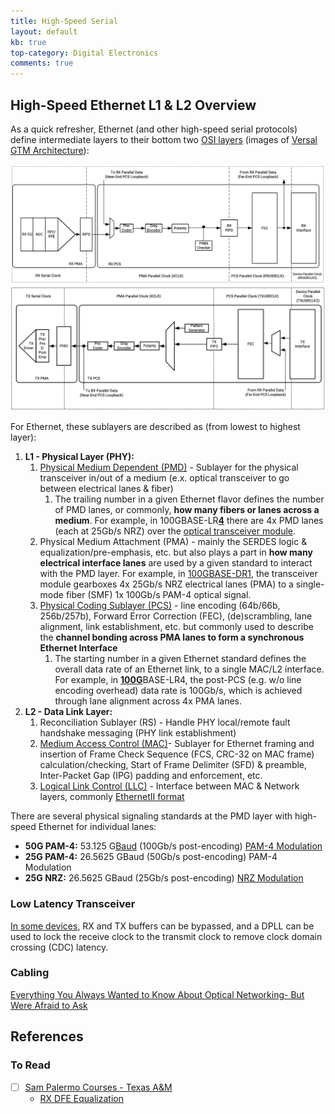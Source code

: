 ```yaml
---
title: High-Speed Serial
layout: default
kb: true
top-category: Digital Electronics
comments: true
---
```


## High-Speed Ethernet L1 & L2 Overview

As a quick refresher, Ethernet (and other high-speed serial protocols) define intermediate layers to their bottom two [OSI layers](https://en.wikipedia.org/wiki/OSI_model) (images of [Versal GTM Architecture](https://www.xilinx.com/support/documentation/user_guides/ug581-ultrascale-gtm-transceivers.pdf)):

![RX GTM Overview](./RX_GTM.png)
![TX GTM Overview](./TX_GTM.png)

For Ethernet, these sublayers are described as (from lowest to highest layer):

1. **L1 - Physical Layer (PHY):**
    1. [Physical Medium Dependent (PMD)](https://en.wikipedia.org/wiki/Physical_medium_dependent) - Sublayer for the physical transceiver in/out of a medium (e.x. optical transceiver to go between electrical lanes & fiber)
        1. The trailing number in a given Ethernet flavor defines the number of PMD lanes, or commonly, **how many fibers or lanes across a medium**. For example, in 100GBASE-LR<ins><b>4</b></ins> there are 4x PMD lanes (each at 25Gb/s NRZ) over the [optical transceiver module](https://www.fs.com/products/39025.html).
    2. Physical Medium Attachment (PMA) - mainly the SERDES logic & equalization/pre-emphasis, etc. but also plays a part in **how many electrical interface lanes** are used by a given standard to interact with the PMD layer. For example, in [100GBASE-DR1](https://www.fs.com/products/97849.html), the transceiver module gearboxes 4x 25Gb/s NRZ electrical lanes (PMA) to a single-mode fiber (SMF) 1x 100Gb/s PAM-4 optical signal.
    3. [Physical Coding Sublayer (PCS)](https://en.wikipedia.org/wiki/Physical_coding_sublayer) - line encoding (64b/66b, 256b/257b), Forward Error Correction (FEC), (de)scrambling, lane alignment, link establishment, etc. but commonly used to describe the **channel bonding across PMA lanes to form a synchronous Ethernet Interface**
        1. The starting number in a given Ethernet standard defines the overall data rate of an Ethernet link, to a single MAC/L2 interface. For example, in <ins><b>100G</b></ins>BASE-LR4, the post-PCS (e.g. w/o line encoding overhead) data rate is 100Gb/s, which is achieved through lane alignment across 4x PMA lanes.
2. **L2 - Data Link Layer:**
    1. Reconciliation Sublayer (RS) - Handle PHY local/remote fault handshake messaging (PHY link establishment)
    2. [Medium Access Control (MAC)](https://en.wikipedia.org/wiki/Medium_access_control)- Sublayer for Ethernet framing and insertion of Frame Check Sequence (FCS, CRC-32 on MAC frame) calculation/checking, Start of Frame Delimiter (SFD) & preamble, Inter-Packet Gap (IPG) padding and enforcement, etc.
    3. [Logical Link Control (LLC)](https://en.wikipedia.org/wiki/Logical_link_control) - Interface between MAC & Network layers, commonly [EthernetII format](https://en.wikipedia.org/wiki/Ethernet_frame#Ethernet_II)

There are several physical signaling standards at the PMD layer with high-speed Ethernet for individual lanes:

* **50G PAM-4:** 53.125 G[Baud](https://en.wikipedia.org/wiki/Baud) (100Gb/s post-encoding) [PAM-4 Modulation](https://www.intel.com/content/dam/www/programmable/us/en/pdfs/literature/an/an835.pdf)
* **25G PAM-4:** 26.5625 GBaud (50Gb/s post-encoding) PAM-4 Modulation
* **25G NRZ:** 26.5625 GBaud (25Gb/s post-encoding) [NRZ Modulation](https://en.wikipedia.org/wiki/Non-return-to-zero)


### Low Latency Transceiver

[In some devices](https://www.xilinx.com/developer/articles/low-latency-transceiver-designs-for-fintech.html), RX and TX buffers can be bypassed, and a DPLL can be used to lock the receive clock to the transmit clock to remove clock domain crossing (CDC) latency.


### Cabling

[Everything You Always Wanted to Know About Optical Networking- But Were Afraid to Ask](https://www.nanog.org/sites/default/files/2_Steenbergen_Tutorial_New_And_v2.pdf)

## References

### To Read

- [ ] [Sam Palermo Courses - Texas A&M](https://people.engr.tamu.edu/spalermo/teaching.html)
  - [RX DFE Equalization](https://people.engr.tamu.edu/spalermo/ecen689/lecture19_ee689_rx_dfe_eq.pdf)

